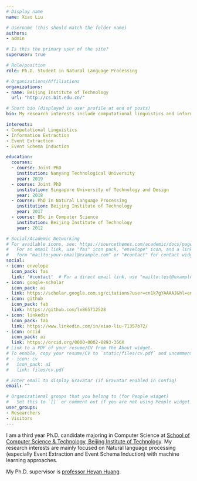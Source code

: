 ```yaml
---
# Display name
name: Xiao Liu

# Username (this should match the folder name)
authors:
- admin

# Is this the primary user of the site?
superuser: true

# Role/position
role: Ph.D. Student in Natural Language Processing

# Organizations/Affiliations
organizations:
- name: Beijing Institute of Technology
  url: "http://cs.bit.edu.cn/"

# Short bio (displayed in user profile at end of posts)
bio: My research interests include computational linguistics and information extraction.

interests:
- Computational Linguistics
- Information Extraction
- Event Extraction
- Event Schema Induction

education:
  courses:
  - course: Joint PhD
    institution: Nanyang Technological University
    year: 2019
  - course: Joint PhD
    institution: Singapore University of Technology and Design
    year: 2018
  - course: PhD in Natural Language Processing
    institution: Beijing Institute of Technology
    year: 2017
  - course: BSc in Computer Science
    institution: Beijing Institute of Technology
    year: 2012

# Social/Academic Networking
# For available icons, see: https://sourcethemes.com/academic/docs/page-builder/#icons
#   For an email link, use "fas" icon pack, "envelope" icon, and a link in the
#   form "mailto:your-email@example.com" or "#contact" for contact widget.
social:
- icon: envelope
  icon_pack: fas
  link: '#contact'  # For a direct email link, use "mailto:test@example.org".
- icon: google-scholar
  icon_pack: ai
  link: https://scholar.google.com.sg/citations?user=cn1k7gYAAAAJ&hl=en
- icon: github
  icon_pack: fab
  link: https://github.com/lx865712528
- icon: linkedin
  icon_pack: fab
  link: https://www.linkedin.com/in/xiao-liu-71357b72/
- icon: orcid
  icon_pack: ai
  link: https://orcid.org/0000-0002-8893-366X
# Link to a PDF of your resume/CV from the About widget.
# To enable, copy your resume/CV to `static/files/cv.pdf` and uncomment the lines below.
# - icon: cv
#   icon_pack: ai
#   link: files/cv.pdf

# Enter email to display Gravatar (if Gravatar enabled in Config)
email: ""

# Organizational groups that you belong to (for People widget)
#   Set this to `[]` or comment out if you are not using People widget.
user_groups:
- Researchers
- Visitors
---
```


I am a third year Ph.D. candidate majoring in Computer Science at [School of Computer Science & Technology, Beijing Institute of Technology](http://cs.bit.edu.cn/).
My research interests are mainly focused on Natural language processing (especially Event Extraction and Event Schema Induction) with machine learning approaches.

My Ph.D. supervisor is [professor Heyan Huang](http://cs.bit.edu.cn/szdw/jsml/js/hhy/index.htm).
